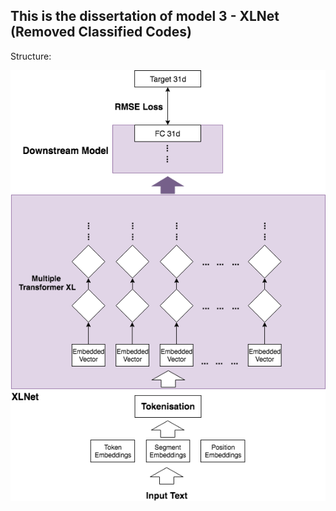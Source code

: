  ## This is the dissertation of model 3 - XLNet (Removed Classified Codes)  



Structure:

![image](https://github.com/ccalvin97/calvin-s-project/blob/master/dissertation_model_2/xlnet_structure.png)
